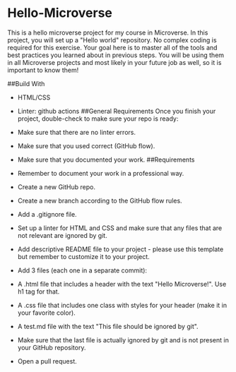 # Hello-Microverse
This is a hello microverse project for my course in Microverse.
In this project, you will set up a "Hello world" repository. 
No complex coding is required for this exercise. 
Your goal here is to master all of the tools and best practices you learned about in previous steps. 
You will be using them in all Microverse projects and most likely in your future job as well, so it is important to know them!

##Build With
- HTML/CSS
- Linter: github actions
##General Requirements
Once you finish your project, double-check to make sure your repo is ready:

- Make sure that there are no linter errors.
- Make sure that you used correct (GitHub flow).
- Make sure that you documented your work.
##Requirements
- Remember to document your work in a professional way.
- Create a new GitHub repo.
- Create a new branch according to the GitHub flow rules.
- Add a .gitignore file.
- Set up a linter for HTML and CSS and make sure that any files that are not relevant are ignored by git.
- Add descriptive README file to your project - please use this template but remember to customize it to your project.
- Add 3 files (each one in a separate commit):
- A .html file that includes a header with the text "Hello Microverse!". Use h1 tag for that.
- A .css file that includes one class with styles for your header (make it in your favorite color).
- A test.md file with the text "This file should be ignored by git".
- Make sure that the last file is actually ignored by git and is not present in your GitHub repository.
- Open a pull request.


